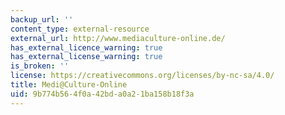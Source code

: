 ```yaml
---
backup_url: ''
content_type: external-resource
external_url: http://www.mediaculture-online.de/
has_external_licence_warning: true
has_external_license_warning: true
is_broken: ''
license: https://creativecommons.org/licenses/by-nc-sa/4.0/
title: Medi@Culture-Online
uid: 9b774b56-4f0a-42bd-a0a2-1ba158b18f3a
---
```

